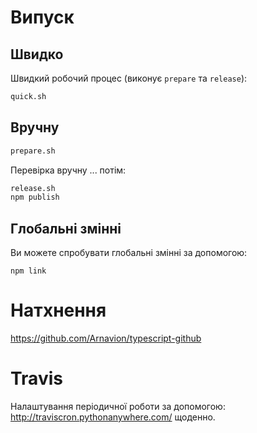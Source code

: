 # Випуск

## Швидко

Швидкий робочий процес (виконує `prepare` та `release`):

```sh
quick.sh
```

## Вручну

```sh
prepare.sh
```

Перевірка вручну ... потім:

```sh
release.sh
npm publish
```

## Глобальні змінні

Ви можете спробувати глобальні змінні за допомогою:

```
npm link
```

# Натхнення
https://github.com/Arnavion/typescript-github

# Travis
Налаштування періодичної роботи за допомогою: http://traviscron.pythonanywhere.com/ щоденно.